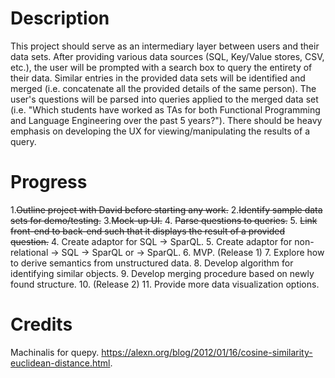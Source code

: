 # Description

This project should serve as an intermediary layer between users and their data sets.
After providing various data sources (SQL, Key/Value stores, CSV, etc.), the user will be prompted with a search box to query the entirety of their data. Similar entries in the provided data sets will be identified and merged (i.e. concatenate all the provided details of the same person). The user's questions will be parsed into queries applied to the merged data set (i.e. "Which students have worked as TAs for both Functional Programming and Language Engineering over the past 5 years?"). There should be heavy emphasis on developing the UX for viewing/manipulating the results of a query.

# Progress

1.~~Outline project with David before starting any work.~~
2.~~Identify sample data sets for demo/testing.~~
3.~~Mock-up UI.~~
4. ~~Parse questions to queries.~~
5. ~~Link front-end to back-end such that it displays the result of a provided question.~~
4. Create adaptor for SQL -> SparQL.
5. Create adaptor for non-relational -> SQL -> SparQL or -> SparQL.
6. MVP. (Release 1)
7. Explore how to derive semantics from unstructured data.
8. Develop algorithm for identifying similar objects.
9. Develop merging procedure based on newly found structure.
10. (Release 2)
11. Provide more data visualization options.


# Credits

Machinalis for quepy.
https://alexn.org/blog/2012/01/16/cosine-similarity-euclidean-distance.html.
